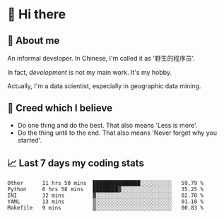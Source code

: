 # 👋 Hi there

## :speech_balloon: About me

An informal developer. In Chinese, I'm called it as '野生的程序员'.

In fact, _development_ is not my main work. It's my hobby.

Actually, I'm a data scientist, especially in geographic data mining.

## :see_no_evil: Creed which I believe

- Do one thing and do the best. That also means 'Less is more'.
- Do the thing until to the end. That also means 'Never forget why you started'.

## :chart_with_upwards_trend: Last 7 days my coding stats

<!--START_SECTION:waka-->
```text
Other      11 hrs 50 mins  ███████████████░░░░░░░░░░   59.79 % 
Python     6 hrs 58 mins   ████████▓░░░░░░░░░░░░░░░░   35.25 % 
INI        32 mins         ▓░░░░░░░░░░░░░░░░░░░░░░░░   02.70 % 
YAML       13 mins         ▒░░░░░░░░░░░░░░░░░░░░░░░░   01.10 % 
Makefile   9 mins          ▒░░░░░░░░░░░░░░░░░░░░░░░░   00.83 % 
```
<!--END_SECTION:waka-->
